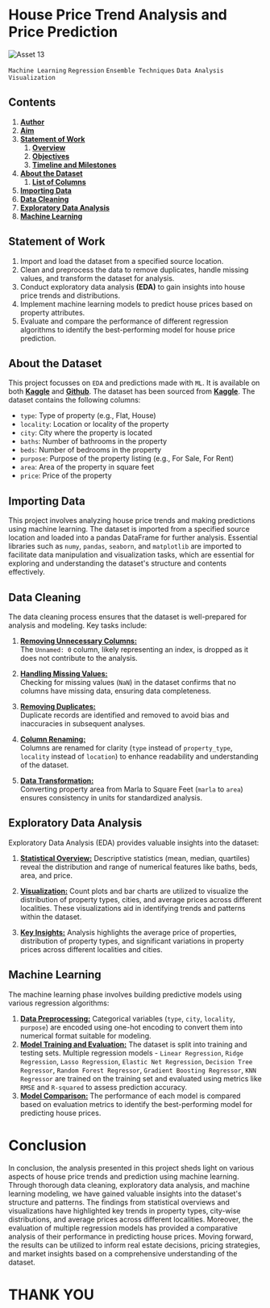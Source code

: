 # **House Price Trend Analysis and Price Prediction**
![Asset 13](https://github.com/manjit-baishya-datascience/House-Price-Prediction/assets/127611924/2991fd55-d861-4e6d-9a40-726656b33dd6)

`Machine Learning` `Regression` `Ensemble Techniques` `Data Analysis` `Visualization` 


## **Contents**
1. [**Author**](#author)
2. [**Aim**](#aim)
3. [**Statement of Work**](#statement-of-work)
   1. [**Overview**](#overview)
   2. [**Objectives**](#objectives)
   3. [**Timeline and Milestones**](#timeline-and-milestones)
4. [**About the Dataset**](#about-the-dataset)
   1. [**List of Columns**](#list-of-columns)
5. [**Importing Data**](#importing-data)
6. [**Data Cleaning**](#data-cleaning)
7. [**Exploratory Data Analysis**](#exploratory-data-analysis)
8. [**Machine Learning**](#machine-learning)

## **Statement of Work**

1. Import and load the dataset from a specified source location.
2. Clean and preprocess the data to remove duplicates, handle missing values, and transform the dataset for analysis.
3. Conduct exploratory data analysis **(EDA)** to gain insights into house price trends and distributions.
4. Implement machine learning models to predict house prices based on property attributes.
5. Evaluate and compare the performance of different regression algorithms to identify the best-performing model for house price prediction.

## **About the Dataset**
This project focusses on `EDA` and predictions made with `ML`. It is available on both [**Kaggle**](https://www.kaggle.com/datasets/manjitbaishya001/house-prices-2023) and [**Github**](https://github.com/manjit-baishya-datascience/House-Price-Prediction).
The dataset has been sourced from [**Kaggle**](https://www.kaggle.com/datasets/manjitbaishya001/house-prices-2023). The dataset contains the following columns:

- `type`: Type of property (e.g., Flat, House)
- `locality`: Location or locality of the property
- `city`: City where the property is located
- `baths`: Number of bathrooms in the property
- `beds`: Number of bedrooms in the property
- `purpose`: Purpose of the property listing (e.g., For Sale, For Rent)
- `area`: Area of the property in square feet
- `price`: Price of the property

## **Importing Data**

This project involves analyzing house price trends and making predictions using machine learning. The dataset is imported from a specified source location and loaded into a pandas DataFrame for further analysis. Essential libraries such as `numy`, `pandas`, `seaborn`, and `matplotlib` are imported to facilitate data manipulation and visualization tasks, which are essential for exploring and understanding the dataset's structure and contents effectively.

## **Data Cleaning**

The data cleaning process ensures that the dataset is well-prepared for analysis and modeling. Key tasks include:

1. **<u>Removing Unnecessary Columns:</u>** <br>The `Unnamed: 0` column, likely representing an index, is dropped as it does not contribute to the analysis.

2. **<u>Handling Missing Values:</u>** <br>Checking for missing values (`NaN`) in the dataset confirms that no columns have missing data, ensuring data completeness.

3. **<u>Removing Duplicates:</u>** <br>Duplicate records are identified and removed to avoid bias and inaccuracies in subsequent analyses.

4. **<u>Column Renaming:</u>**<br> Columns are renamed for clarity (`type` instead of `property_type`, `locality` instead of `location`) to enhance readability and understanding of the dataset.

5. **<u>Data Transformation:</u>**<br> Converting property area from Marla to Square Feet (`marla` to `area`) ensures consistency in units for standardized analysis.

## **Exploratory Data Analysis**

Exploratory Data Analysis (EDA) provides valuable insights into the dataset:

1. **<u>Statistical Overview:</u>** Descriptive statistics (mean, median, quartiles) reveal the distribution and range of numerical features like baths, beds, area, and price.

2. **<u>Visualization:</u>** Count plots and bar charts are utilized to visualize the distribution of property types, cities, and average prices across different localities. These visualizations aid in identifying trends and patterns within the dataset.

3. **<u>Key Insights:</u>** Analysis highlights the average price of properties, distribution of property types, and significant variations in property prices across different localities and cities.

## **Machine Learning**

The machine learning phase involves building predictive models using various regression algorithms:

1. **<u>Data Preprocessing:</u>** Categorical variables (`type`, `city`, `locality`, `purpose`) are encoded using one-hot encoding to convert them into numerical format suitable for modeling.
2. **<u>Model Training and Evaluation:</u>** The dataset is split into training and testing sets. Multiple regression models - `Linear Regression`, `Ridge Regression`, `Lasso Regression`, `Elastic Net Regression`, `Decision Tree Regressor`, `Random Forest Regressor`, `Gradient Boosting Regressor`, `KNN Regressor` are trained on the training set and evaluated using metrics like `RMSE` and `R-squared` to assess prediction accuracy.
3. **<u>Model Comparison:</u>** The performance of each model is compared based on evaluation metrics to identify the best-performing model for predicting house prices.

# **Conclusion**
In conclusion, the analysis presented in this project sheds light on various aspects of house price trends and prediction using machine learning. Through thorough data cleaning, exploratory data analysis, and machine learning modeling, we have gained valuable insights into the dataset's structure and patterns. The findings from statistical overviews and visualizations have highlighted key trends in property types, city-wise distributions, and average prices across different localities. Moreover, the evaluation of multiple regression models has provided a comparative analysis of their performance in predicting house prices. Moving forward, the results can be utilized to inform real estate decisions, pricing strategies, and market insights based on a comprehensive understanding of the dataset.

# **THANK YOU**
